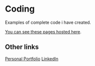 # Coding
Examples of complete code i have created.

[You can see these pages hosted here](http://ehhwhat.co.uk/playground/coding/src/pages/index.html).

## Other links
[Personal Portfolio](http://ehhwhat.co.uk/)
[LinkedIn](https://www.linkedin.com/in/ben-kenny-dev/)
